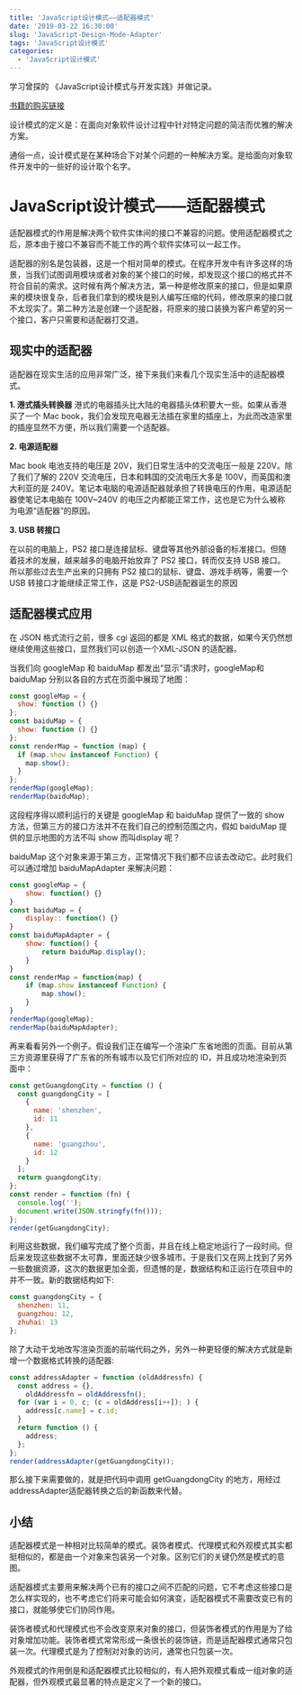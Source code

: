 ```yaml
---
title: 'JavaScript设计模式——适配器模式'
date: '2019-03-22 16:30:00'
slug: 'JavaScript-Design-Mode-Adapter'
tags: 'JavaScript设计模式'
categories:
  - 'JavaScript设计模式'
---
```


学习曾探的 《JavaScript设计模式与开发实践》并做记录。

[书籍的购买链接](http://www.ituring.com.cn/book/1632/)

设计模式的定义是：在面向对象软件设计过程中针对特定问题的简洁而优雅的解决方案。

通俗一点，设计模式是在某种场合下对某个问题的一种解决方案。是给面向对象软件开发中的一些好的设计取个名字。

# JavaScript设计模式——适配器模式

适配器模式的作用是解决两个软件实体间的接口不兼容的问题。使用适配器模式之后，原本由于接口不兼容而不能工作的两个软件实体可以一起工作。

适配器的别名是包装器，这是一个相对简单的模式。在程序开发中有许多这样的场景，当我们试图调用模块或者对象的某个接口的时候，却发现这个接口的格式并不符合目前的需求。这时候有两个解决方法，第一种是修改原来的接口，但是如果原来的模块很复杂，后者我们拿到的模块是别人编写压缩的代码，修改原来的接口就不太现实了。第二种方法是创建一个适配器，将原来的接口装换为客户希望的另一个接口，客户只需要和适配器打交道。

## 现实中的适配器

适配器在现实生活的应用非常广泛，接下来我们来看几个现实生活中的适配器模式。

**1. 港式插头转换器**
港式的电器插头比大陆的电器插头体积要大一些。如果从香港买了一个 Mac book，我们会发现充电器无法插在家里的插座上，为此而改造家里的插座显然不方便，所以我们需要一个适配器。

**2. 电源适配器**

Mac book 电池支持的电压是 20V，我们日常生活中的交流电压一般是 220V。除了我们了解的 220V 交流电压，日本和韩国的交流电压大多是 100V，而英国和澳大利亚的是 240V。笔记本电脑的电源适配器就承担了转换电压的作用，电源适配器使笔记本电脑在 100V~240V 的电压之内都能正常工作，这也是它为什么被称为电源“适配器”的原因。

**3. USB 转接口**

在以前的电脑上，PS2 接口是连接鼠标、键盘等其他外部设备的标准接口。但随着技术的发展，越来越多的电脑开始放弃了 PS2 接口，转而仅支持 USB 接口。所以那些过去生产出来的只拥有 PS2 接口的鼠标、键盘、游戏手柄等，需要一个 USB 转接口才能继续正常工作，这是 PS2-USB适配器诞生的原因

## 适配器模式应用

在 JSON 格式流行之前，很多 cgi 返回的都是 XML 格式的数据，如果今天仍然想继续使用这些接口，显然我们可以创造一个XML-JSON 的适配器。

当我们向 googleMap 和 baiduMap 都发出“显示”请求时，googleMap和 baiduMap 分别以各自的方式在页面中展现了地图：

```javascript
const googleMap = {
  show: function () {}
};
const baiduMap = {
  show: function () {}
};
const renderMap = function (map) {
  if (map.show instanceof Function) {
    map.show();
  }
};
renderMap(googleMap);
renderMap(baiduMap);
```

这段程序得以顺利运行的关键是 googleMap 和 baiduMap 提供了一致的 show 方法，但第三方的接口方法并不在我们自己的控制范围之内，假如 baiduMap 提供的显示地图的方法不叫 show 而叫display 呢？

baiduMap 这个对象来源于第三方，正常情况下我们都不应该去改动它。此时我们可以通过增加 baiduMapAdapter 来解决问题：

```javascript
const googleMap = {
    show: function() {}
}
const baiduMap = {
    display:: function() {}
}
const baiduMapAdapter = {
    show: function() {
        return baiduMap.display();
    }
}
const renderMap = function(map) {
    if (map.show instanceof Function) {
        map.show();
    }
}
renderMap(googleMap);
renderMap(baiduMapAdapter);
```

再来看看另外一个例子。假设我们正在编写一个渲染广东省地图的页面。目前从第三方资源里获得了广东省的所有城市以及它们所对应的 ID，并且成功地渲染到页面中：

```javascript
const getGuangdongCity = function () {
  const guangdongCity = [
    {
      name: 'shenzhen',
      id: 11
    },
    {
      name: 'guangzhou',
      id: 12
    }
  ];
  return guangdongCity;
};
const render = function (fn) {
  console.log('');
  document.write(JSON.stringfy(fn()));
};
render(getGuangdongCity);
```

利用这些数据，我们编写完成了整个页面，并且在线上稳定地运行了一段时间。但后来发现这些数据不太可靠，里面还缺少很多城市。于是我们又在网上找到了另外一些数据资源，这次的数据更加全面，但遗憾的是，数据结构和正运行在项目中的并不一致。新的数据结构如下:

```javascript
const guangdongCity = {
  shenzhen: 11,
  guangzhou: 12,
  zhuhai: 13
};
```

除了大动干戈地改写渲染页面的前端代码之外，另外一种更轻便的解决方式就是新增一个数据格式转换的适配器:

```javascript
const addressAdapter = function (oldAddressfn) {
  const address = {},
    oldAddressfn = oldAddressfn();
  for (var i = 0, c; (c = oldAddress[i++]); ) {
    address[c.name] = c.id;
  }
  return function () {
    address;
  };
};
render(addressAdapter(getGuangdongCity));
```

那么接下来需要做的，就是把代码中调用 getGuangdongCity 的地方，用经过 addressAdapter适配器转换之后的新函数来代替。

## 小结

适配器模式是一种相对比较简单的模式。装饰者模式、代理模式和外观模式其实都挺相似的，都是由一个对象来包装另一个对象。区别它们的关键仍然是模式的意图。

适配器模式主要用来解决两个已有的接口之间不匹配的问题，它不考虑这些接口是怎么样实现的，也不考虑它们将来可能会如何演变，适配器模式不需要改变已有的接口，就能够使它们协同作用。

装饰者模式和代理模式也不会改变原来对象的接口，但装饰者模式的作用是为了给对象增加功能。装饰者模式常常形成一条很长的装饰链，而是适配器模式通常只包装一次。代理模式是为了控制对对象的访问，通常也只包装一次。

外观模式的作用倒是和适配器模式比较相似的，有人把外观模式看成一组对象的适配器，但外观模式最显著的特点是定义了一个新的接口。

